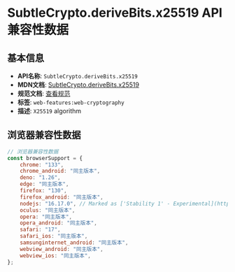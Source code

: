 # SubtleCrypto.deriveBits.x25519 API 兼容性数据

## 基本信息

- **API名称**: `SubtleCrypto.deriveBits.x25519`
- **MDN文档**: [SubtleCrypto.deriveBits.x25519](https://developer.mozilla.org/docs/Web/API/SubtleCrypto/deriveBits)
- **规范文档**: [查看规范](https://wicg.github.io/webcrypto-secure-curves/#x25519)
- **标签**: `web-features:web-cryptography`
- **描述**: `X25519` algorithm

## 浏览器兼容性数据

```javascript
// 浏览器兼容性数据
const browserSupport = {
    chrome: "133",
    chrome_android: "同主版本",
    deno: "1.26",
    edge: "同主版本",
    firefox: "130",
    firefox_android: "同主版本",
    nodejs: "16.17.0", // Marked as ['Stability 1' - Experimental](https://nodejs.org/dist/latest-v16.x/docs/api/webcrypto.htm...,
    oculus: "同主版本",
    opera: "同主版本",
    opera_android: "同主版本",
    safari: "17",
    safari_ios: "同主版本",
    samsunginternet_android: "同主版本",
    webview_android: "同主版本",
    webview_ios: "同主版本",
};

```


